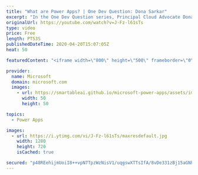 ```yaml
---
title: "What are Power Apps? | One Dev Question: Dona Sarkar"
excerpt: "In the One Dev Question series, Principal Cloud Advocate Dona Sarkar explains what Power Apps are.    For more information, visit: https://powerapps.microsoft.com/?WT.mc_id=onedevquestion-c9-donasa Try Azure for free: https://aka.ms/TryAzure7"
originalUrl: https://youtube.com/watch?v=J-Fz-l61sTs
type: video
price: Free
length: PT53S
publishedDateTime: 2020-04-20T15:07:05Z
heat: 50

featuredContent: "<iframe width=\"800\" height=\"500\" frameborder=\"0\" src=\"https://www.youtube.com/embed/J-Fz-l61sTs\" allow=\"accelerometer; autoplay; encrypted-media; gyroscope; picture-in-picture\" allowfullscreen></iframe>"

provider:
  name: Microsoft
  domain: microsoft.com
  images:
    - url: https://smartableai.github.io/microsoft-power-apps/assets/images/organizations/microsoft.com-50x50.jpg
      width: 50
      height: 50

topics:
  - Power Apps

images:
  - url: https://i.ytimg.com/vi/J-Fz-l61sTs/maxresdefault.jpg
    width: 1280
    height: 720
    isCached: true

secured: "p48REehijmUoiI8++vpN7TpzWzNisV1/uqgswXTTsIfA/8vDe331zBj15aGNh9LSyaRD1592W3KRBiigC4SRhHRT+Fi15hhkLOQbmg3pf3x70Ld3eBKypRPs0IgnfD4LxW3Vy0enDTWFVJ7Cw/X2j/hUAlNEuPcDxRRdlfq/aZ03o+ZtH5O6+fx3JCavPZ6p7OJ/jcYwxfEAscAaq+sti1UfhbRfcg1nC5r6He35tPAcMkO6yw1Lbt0iEBHgPvn/n4sst4+LC/1hwpDRpiNu39cpdgYJa2XEbLHMzNvokBpsfl5YS4+Vp7GAKeNTzEbxYi5OXNnTGLw1YJxTA25Sxi6SGEKfpyvLqoRr9yHOCD9N7p7llbFCdQ8VpEFpg1H6U7nuOkZXCc9m7DXp8uAvwk1wINa9cdud9FnI9XJGxDM=;WaW0vfgqBZ+wpmnt1SU42g=="
---
```


